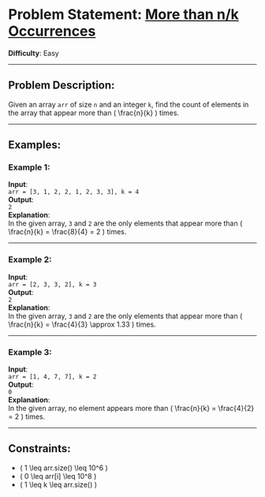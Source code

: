 # Problem Statement: [More than n/k Occurrences](https://www.geeksforgeeks.org/problems/count-element-occurences/1?itm_source=geeksforgeeks&itm_medium=article&itm_campaign=practice_card)

**Difficulty**: Easy

---

## Problem Description:

Given an array `arr` of size `n` and an integer `k`, find the count of elements in the array that appear more than \( \frac{n}{k} \) times.

---

## Examples:

### Example 1:

**Input**:  
`arr = [3, 1, 2, 2, 1, 2, 3, 3], k = 4`  
**Output**:  
`2`  
**Explanation**:  
In the given array, `3` and `2` are the only elements that appear more than \( \frac{n}{k} = \frac{8}{4} = 2 \) times.

---

### Example 2:

**Input**:  
`arr = [2, 3, 3, 2], k = 3`  
**Output**:  
`2`  
**Explanation**:  
In the given array, `3` and `2` are the only elements that appear more than \( \frac{n}{k} = \frac{4}{3} \approx 1.33 \) times.

---

### Example 3:

**Input**:  
`arr = [1, 4, 7, 7], k = 2`  
**Output**:  
`0`  
**Explanation**:  
In the given array, no element appears more than \( \frac{n}{k} = \frac{4}{2} = 2 \) times.

---

## Constraints:

- \( 1 \leq arr.size() \leq 10^6 \)
- \( 0 \leq arr[i] \leq 10^8 \)
- \( 1 \leq k \leq arr.size() \)

